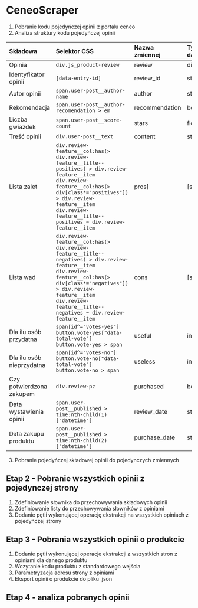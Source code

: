 # CeneoScraper

1. Pobranie kodu pojedyńczej opinii z portalu ceneo
2. Analiza struktury kodu pojedyńczej opinii

|Składowa|Selektor CSS|Nazwa zmiennej|Typ danych|
|:-------|:-----------|:-------------|:---------|
|Opinia|`div.js_product-review`|review|dict|
|Identyfikator opinii|`[data-entry-id]`|review_id|str|
|Autor opinii|`span.user-post__author-name`|author|str|
|Rekomendacja|`span.user-post__author-recomendation > em`|recommendation|bool|
|Liczba gwiazdek|`span.user-post__score-count`|stars|float|
|Treść opinii|`div.user-post__text`|content|str|
|Lista zalet|`div.review-feature__col:has(> div.review-feature__title--positives) > div.review-feature__item`<br>`div.review-feature__col:has(> div[class*="positives"]) > div.review-feature__item`<br>`div.review-feature__title--positives ~ div.review-feature__item`|pros]|\[str\]|
|Lista wad|`div.review-feature__col:has(> div.review-feature__title--negatives) > div.review-feature__item`<br>`div.review-feature__col:has(> div[class*="negatives"]) > div.review-feature__item`<br>`div.review-feature__title--negatives ~ div.review-feature__item`|cons|\[str\]|
|Dla ilu osób przydatna|`span[id^="votes-yes"]`<br>`button.vote-yes["data-total-vote"]`<br>`button.vote-yes > span`|useful|int|
|Dla ilu osób nieprzydatna|`span[id^="votes-no"]`<br>`button.vote-no["data-total-vote"]`<br>`button.vote-no > span`|useless|int|
|Czy potwierdzona zakupem|`div.review-pz`|purchased|bool|
|Data wystawienia opinii|`span.user-post__published > time:nth-child(1)["datetime"]`|review_date|str|
|Data zakupu produktu|`span.user-post__published > time:nth-child(2)["datetime"]`|purchase_date|str|

3. Pobranie pojedyńczej składowej opinii do pojedynczych zmiennych

## Etap 2 - Pobranie wszystkich opinii z pojedynczej strony
1. Zdefiniowanie słownika do przechowywania składowych opinii
2. Zdefiniowanie listy do przechowywania słowników z opiniami
3. Dodanie pętli wykonującej operację ekstrakcji na wszystkich opiniach z pojedyńczej strony

## Etap 3 - Pobrania wszystkich opinii o produkcie
1. Dodanie pętli wykonującej operacje ekstrakcji z wszystkich stron z opiniami dla danego produktu 
2. Wczytanie kodu produktu z standardowego wejścia
3. Parametryzacja adresu strony z opiniami
4. Eksport opinii o produkcie do pliku .json

## Etap 4 - analiza pobranych opinii



